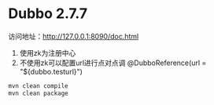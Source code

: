 # Dubbo 2.7.7

访问地址：http://127.0.0.1:8090/doc.html 


1. 使用zk为注册中心
2. 不使用zk可以配置url进行点对点调 @DubboReference(url = "${dubbo.testurl}")

```bash
mvn clean compile
mvn clean package
```